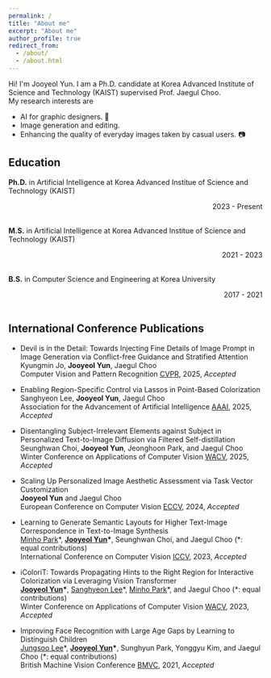 ```yaml
---
permalink: /
title: "About me"
excerpt: "About me"
author_profile: true
redirect_from: 
  - /about/
  - /about.html
---
```


Hi! I'm Jooyeol Yun. I am a Ph.D. candidate at <a href="http://gsai.kaist.ac.kr/" style="text-decoration:none" class="text-primary">Korea Advanced Institute of Science and Technology (KAIST)</a> supervised Prof. <a href="https://sites.google.com/site/jaegulchoo/" style="text-decoration:none" class="text-primary">Jaegul Choo</a>. <br>
My research interests are

* AI for graphic designers. 🎨
* Image generation and editing.
* Enhancing the quality of everyday images taken by casual users. 📷

Education
-----

__Ph.D.__ in Artificial Intelligence at Korea Advanced Institue of Science and Technology (KAIST)

<div align="right"> 2023 - Present </div><br>

__M.S.__ in Artificial Intelligence at Korea Advanced Institue of Science and Technology (KAIST)

<div align="right"> 2021 - 2023 </div><br>

__B.S.__ in Computer Science and Engineering at Korea University

<div align="right"> 2017 - 2021 </div><br>




International Conference Publications
----
* Devil is in the Detail: Towards Injecting Fine Details of Image Prompt in Image Generation via Conflict-free Guidance and Stratified Attention<br>
  Kyungmin Jo, __Jooyeol Yun__, Jaegul Choo<br>
  Computer Vision and Pattern Recognition [CVPR](https://cvpr.thecvf.com/Conferences/2025), 2025, *Accepted*

* Enabling Region-Specific Control via Lassos in Point-Based Colorization<br>
  Sanghyeon Lee, __Jooyeol Yun__, Jaegul Choo<br>
  Association for the Advancement of Artificial Intelligence [AAAI](https://aaai.org/conference/aaai/aaai-25/), 2025, *Accepted*

* Disentangling Subject-Irrelevant Elements against Subject in Personalized Text-to-Image Diffusion via Filtered Self-distillation<br>
  Seunghwan Choi, __Jooyeol Yun__, Jeonghoon Park, and Jaegul Choo <br>
  Winter Conference on Applications of Computer Vision [WACV](https://wacv2025.thecvf.com/), 2025, *Accepted*

* Scaling Up Personalized Image Aesthetic Assessment via Task Vector Customization <br>
   __Jooyeol Yun__ and Jaegul Choo <br>
  European Conference on Computer Vision [ECCV](https://eccv2024.ecva.net/), 2024, *Accepted*

* Learning to Generate Semantic Layouts for Higher Text-Image Correspondence in Text-to-Image Synthesis <br>
  <u>Minho Park</u>\*, __<u>Jooyeol Yun</u>\*__, Seunghwan Choi, and Jaegul Choo (\*: equal contributions) <br>
  International Conference on Computer Vision [ICCV](https://iccv2023.thecvf.com/), 2023, *Accepted*

* iColoriT: Towards Propagating Hints to the Right Region for Interactive Colorization via Leveraging Vision Transformer <br>
  __<u>Jooyeol Yun</u>\*__, <u>Sanghyeon Lee</u>\*, <u>Minho Park</u>\*, and Jaegul Choo (\*: equal contributions) <br>
  Winter Conference on Applications of Computer Vision [WACV](https://wacv2023.thecvf.com/), 2023, *Accepted*


* Improving Face Recognition with Large Age Gaps by Learning to Distinguish Children <br>
  <u>Jungsoo Lee</u>\*, __<u>Jooyeol Yun</u>\*__, Sunghyun Park, Yonggyu Kim, and Jaegul Choo (\*: equal contributions) <br>
  British Machine Vision Conference [BMVC](https://www.bmvc2021-virtualconference.com/), 2021, *Accepted*

